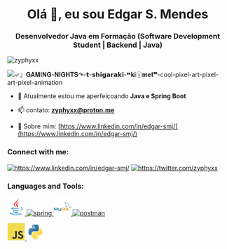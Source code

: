 <h1 align="center">Olá 👋, eu sou Edgar S. Mendes</h1>
<h3 align="center">Desenvolvedor Java em Formação (Software Development Student | Backend | Java)</h3>

<p align="left"> <img src="https://komarev.com/ghpvc/?username=zyphyxx&label=Profile%20views&color=0e75b6&style=flat" alt="zyphyxx" /> </p>

![✓』𝐆𝐀𝐌𝐈𝐍𝐆-𝐍𝐈𝐆𝐇𝐓𝐒↷-𝘁-𝘀𝗵𝗶𝗴𝗮𝗿𝗮𝗸𝗶-❝𝐤𝐢ⓢ𝐦𝐞𝐭❞-cool-pixel-art-pixel-art-pixel-animation](https://github.com/zyphyxx/zyphyxx/assets/127572883/881da06f-4845-4570-9890-c1d7cd136e06)


- 🌱 Atualmente estou me aperfeiçoando **Java e Spring Boot**

- 📫 contato: **zyphyxx@proton.me**

- 📄 Sobre mim: [https://www.linkedin.com/in/edgar-smj/](https://www.linkedin.com/in/edgar-smj/)

<h3 align="left">Connect with me:</h3>
<p align="left">
<a href="https://linkedin.com/in/https://www.linkedin.com/in/edgar-smj/" target="blank"><img align="center" src="https://raw.githubusercontent.com/rahuldkjain/github-profile-readme-generator/master/src/images/icons/Social/linked-in-alt.svg" alt="https://www.linkedin.com/in/edgar-smj/" height="30" width="40" /></a>
<a href="https://twitter.com/https://twitter.com/zyphyxx" target="blank"><img align="center" src="https://raw.githubusercontent.com/rahuldkjain/github-profile-readme-generator/master/src/images/icons/Social/twitter.svg" alt="https://twitter.com/zyphyxx" height="30" width="40" /></a>
</p>

<h3 align="left">Languages and Tools:</h3>
<p align="left"> <a href="https://www.java.com" target="_blank" rel="noreferrer"> <img src="https://raw.githubusercontent.com/devicons/devicon/master/icons/java/java-original.svg" alt="java" width="40" height="40"/> </a>
  <a href="https://spring.io/" target="_blank" rel="noreferrer"> <img src="https://www.vectorlogo.zone/logos/springio/springio-icon.svg" alt="spring" width="40" height="40"/> </a> 
  <a href="https://www.mysql.com/" target="_blank" rel="noreferrer"> <img src="https://raw.githubusercontent.com/devicons/devicon/master/icons/mysql/mysql-original-wordmark.svg" alt="mysql" width="40" height="40"/> </a> 
  <a href="https://postman.com" target="_blank" rel="noreferrer"> <img src="https://www.vectorlogo.zone/logos/getpostman/getpostman-icon.svg" alt="postman" width="40" height="40"/> </a> </p> 
  <a href="https://developer.mozilla.org/en-US/docs/Web/JavaScript" target="_blank" rel="noreferrer"> <img src="https://raw.githubusercontent.com/devicons/devicon/master/icons/javascript/javascript-original.svg" alt="javascript" width="40" height="40"/> </a>  
  <a href="https://www.python.org" target="_blank" rel="noreferrer"> <img src="https://raw.githubusercontent.com/devicons/devicon/master/icons/python/python-original.svg" alt="python" width="40" height="40"/> </a>
  
